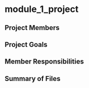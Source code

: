 # module_1_project
## Project Members

## Project Goals

## Member Responsibilities

## Summary of Files

